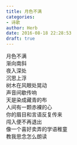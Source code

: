 ```yaml
---  
title: 月色不满  
categories:  
- 诗歌  
author: Herb  
date: 2016-08-18 22:28:53  
draft: true
---  
```

月色不满  
渐向南斜  
夜入深处  
沉思上浮    
树木在风眼处晃动  
声音间歇传响  
天是染成藏青的布  
人间有一颗赤裸的心    
你的眉目和言语反复传来  
闯入便不再退出  
像一个喜好卖弄的学语稚童  
教我思念怎么朗读